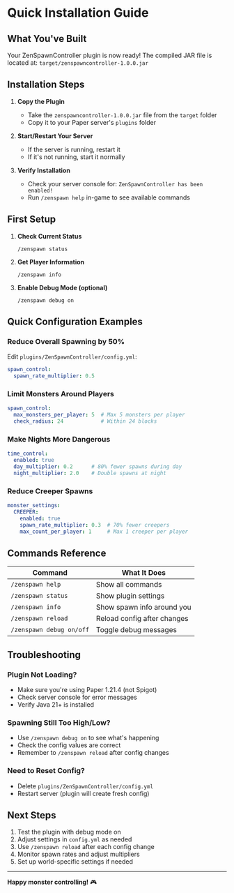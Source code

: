 # Quick Installation Guide

## What You've Built
Your ZenSpawnController plugin is now ready! The compiled JAR file is located at:
`target/zenspawncontroller-1.0.0.jar`

## Installation Steps

1. **Copy the Plugin**
   - Take the `zenspawncontroller-1.0.0.jar` file from the `target` folder
   - Copy it to your Paper server's `plugins` folder

2. **Start/Restart Your Server**
   - If the server is running, restart it
   - If it's not running, start it normally

3. **Verify Installation**
   - Check your server console for: `ZenSpawnController has been enabled!`
   - Run `/zenspawn help` in-game to see available commands

## First Setup

1. **Check Current Status**
   ```
   /zenspawn status
   ```

2. **Get Player Information**
   ```
   /zenspawn info
   ```

3. **Enable Debug Mode (optional)**
   ```
   /zenspawn debug on
   ```

## Quick Configuration Examples

### Reduce Overall Spawning by 50%
Edit `plugins/ZenSpawnController/config.yml`:
```yaml
spawn_control:
  spawn_rate_multiplier: 0.5
```

### Limit Monsters Around Players
```yaml
spawn_control:
  max_monsters_per_player: 5  # Max 5 monsters per player
  check_radius: 24            # Within 24 blocks
```

### Make Nights More Dangerous
```yaml
time_control:
  enabled: true
  day_multiplier: 0.2      # 80% fewer spawns during day
  night_multiplier: 2.0    # Double spawns at night
```

### Reduce Creeper Spawns
```yaml
monster_settings:
  CREEPER:
    enabled: true
    spawn_rate_multiplier: 0.3  # 70% fewer creepers
    max_count_per_player: 1     # Max 1 creeper per player
```

## Commands Reference

| Command | What It Does |
|---------|--------------|
| `/zenspawn help` | Show all commands |
| `/zenspawn status` | Show plugin settings |
| `/zenspawn info` | Show spawn info around you |
| `/zenspawn reload` | Reload config after changes |
| `/zenspawn debug on/off` | Toggle debug messages |

## Troubleshooting

### Plugin Not Loading?
- Make sure you're using Paper 1.21.4 (not Spigot)
- Check server console for error messages
- Verify Java 21+ is installed

### Spawning Still Too High/Low?
- Use `/zenspawn debug on` to see what's happening
- Check the config values are correct
- Remember to `/zenspawn reload` after config changes

### Need to Reset Config?
- Delete `plugins/ZenSpawnController/config.yml`
- Restart server (plugin will create fresh config)

## Next Steps

1. Test the plugin with debug mode on
2. Adjust settings in `config.yml` as needed
3. Use `/zenspawn reload` after each config change
4. Monitor spawn rates and adjust multipliers
5. Set up world-specific settings if needed

---

**Happy monster controlling!** 🎮
